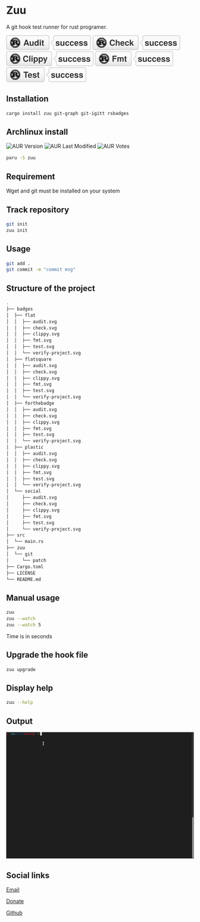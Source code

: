 # Zuu

A git hook test runner for rust programer.

![audit](https://raw.githubusercontent.com/taishingi/zuu/master/badges/social/audit.svg)
![check](https://raw.githubusercontent.com/taishingi/zuu/master/badges/social/check.svg)
![clippy](https://raw.githubusercontent.com/taishingi/zuu/master/badges/social/clippy.svg)
![format](https://raw.githubusercontent.com/taishingi/zuu/master/badges/social/fmt.svg)
![test](https://raw.githubusercontent.com/taishingi/zuu/master/badges/social/test.svg)

## Installation

```sh
cargo install zuu git-graph git-igitt rsbadges
```

## Archlinux install

![AUR Version](https://img.shields.io/aur/version/zuu?style=social)
![AUR Last Modified](https://img.shields.io/aur/last-modified/zuu?style=social)
![AUR Votes](https://img.shields.io/aur/votes/zuu?style=social)

```bash
paru -S zuu
```

## Requirement

Wget and git must be installed on your system

## Track repository

```bash
git init
zuu init
```

## Usage

```sh
git add .
git commit -m "commit msg"
```

## Structure of the project

```bash
.
├── badges
│  ├── flat
│  │  ├── audit.svg
│  │  ├── check.svg
│  │  ├── clippy.svg
│  │  ├── fmt.svg
│  │  ├── test.svg
│  │  └── verify-project.svg
│  ├── flatsquare
│  │  ├── audit.svg
│  │  ├── check.svg
│  │  ├── clippy.svg
│  │  ├── fmt.svg
│  │  ├── test.svg
│  │  └── verify-project.svg
│  ├── forthebadge
│  │  ├── audit.svg
│  │  ├── check.svg
│  │  ├── clippy.svg
│  │  ├── fmt.svg
│  │  ├── test.svg
│  │  └── verify-project.svg
│  ├── plastic
│  │  ├── audit.svg
│  │  ├── check.svg
│  │  ├── clippy.svg
│  │  ├── fmt.svg
│  │  ├── test.svg
│  │  └── verify-project.svg
│  └── social
│     ├── audit.svg
│     ├── check.svg
│     ├── clippy.svg
│     ├── fmt.svg
│     ├── test.svg
│     └── verify-project.svg
├── src
│  └── main.rs
├── zuu
│  └── git
│     └── patch
├── Cargo.toml
├── LICENSE
└── README.md
```

## Manual usage

```bash
zuu
zuu --watch
zuu --watch 5 
```

Time is in seconds

## Upgrade the hook file

```bash
zuu upgrade
```

## Display help

```bash
zuu --help
```

## Output

![zuu output](https://raw.githubusercontent.com/taishingi/zuu/master/zuu-2.gif)

## Social links

[Email](mailto:micieli@vivaldi.net)

[Donate](https://www.paypal.com/donate/?hosted_button_id=D43VUM85PM724)

[Github](https://github.com/taishingi)
